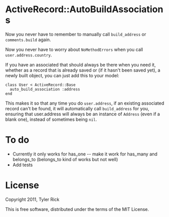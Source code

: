 ActiveRecord::AutoBuildAssociations
===================================

Now you never have to remember to manually call `build_address` or `comments.build` again.

Now you never have to worry about `NoMethodErrors` when you call `user.address.country`.

If you have an associated that should always be there when you need it, whether as a record that is already saved or (if it hasn't been saved yet), a newly built object, you can just add this to your model:

    class User < ActiveRecord::Base
      auto_build_association :address
    end

This makes it so that any time you do `user.address`, if an existing associated record can't be found, it will automatically call `build_address` for you, ensuring that user.address will always be an instance of `Address` (even if a blank one), instead of sometimes being `nil`.


To do
=====

* Currently it only works for has_one -- make it work for has_many and belongs_to (belongs_to kind of works but not well)
* Add tests

License
=======

Copyright 2011, Tyler Rick

This is free software, distributed under the terms of the MIT License.
